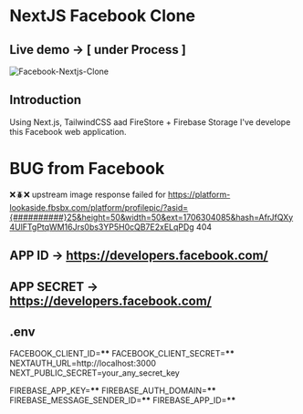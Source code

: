 # NextJS Facebook Clone

## Live demo -> [ under Process ]

![Facebook-Nextjs-Clone](https://i.ibb.co/z6L1C8P/facebook.png)

## Introduction

Using Next.js, TailwindCSS aad FireStore + Firebase Storage I've develope this Facebook web application.

# BUG from Facebook

❌🪲❌ upstream image response failed for https://platform-lookaside.fbsbx.com/platform/profilepic/?asid={##########}25&height=50&width=50&ext=1706304085&hash=AfrJfQXy4UlFTgPtqWM16Jrs0bs3YP5H0cQB7E2xELqPDg 404

## APP ID -> https://developers.facebook.com/

## APP SECRET -> https://developers.facebook.com/

## .env

FACEBOOK_CLIENT_ID=**\*\***
FACEBOOK_CLIENT_SECRET=**\*\***
NEXTAUTH_URL=http://localhost:3000
NEXT_PUBLIC_SECRET=your_any_secret_key

FIREBASE_APP_KEY=**\*\***
FIREBASE_AUTH_DOMAIN=**\*\***
FIREBASE_MESSAGE_SENDER_ID=**\*\***
FIREBASE_APP_ID=**\*\***
